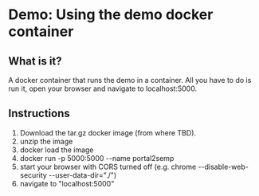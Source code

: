 # Demo: Using the demo docker container

## What is it?

A docker container that runs the demo in a container.  All you have to do is run it, open your browser and navigate to localhost:5000.

## Instructions

1. Download the tar.gz docker image (from where TBD).
2. unzip the image
3. docker load the image
4. docker run -p 5000:5000 --name <container-name> portal2semp
5. start your browser with CORS turned off (e.g. chrome --disable-web-security --user-data-dir="./")
6. navigate to "localhost:5000"
